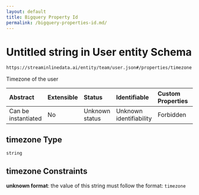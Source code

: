 ```yaml
---
layout: default
title: Bigquery Property Id
permalink: /bigquery-properties-id.md/
---
```

# Untitled string in User entity Schema

```txt
https://streaminlinedata.ai/entity/team/user.json#/properties/timezone
```

Timezone of the user

| Abstract            | Extensible | Status         | Identifiable            | Custom Properties | Additional Properties | Access Restrictions | Defined In                                                  |
| :------------------ | :--------- | :------------- | :---------------------- | :---------------- | :-------------------- | :------------------ | :---------------------------------------------------------- |
| Can be instantiated | No         | Unknown status | Unknown identifiability | Forbidden         | Allowed               | none                | [user.json*](user.md "open original schema") |

## timezone Type

`string`

## timezone Constraints

**unknown format**: the value of this string must follow the format: `timezone`
